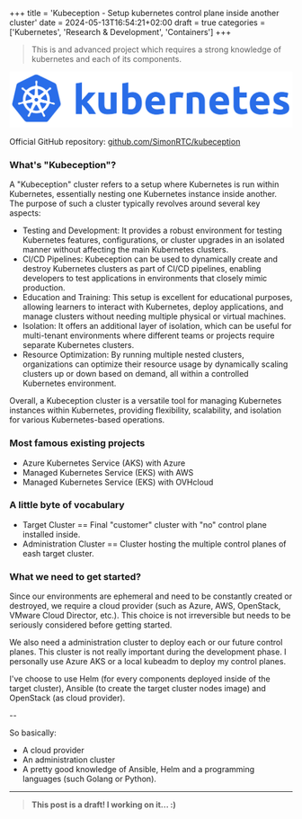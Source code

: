 +++
title = 'Kubeception - Setup kubernetes control plane inside another cluster'
date = 2024-05-13T16:54:21+02:00
draft = true
categories = ['Kubernetes', 'Research & Development', 'Containers']
+++

> This is and advanced project which requires a strong knowledge of kubernetes and each of its components.

![kubernetes](images/k8s.png)

Official GitHub repository: [github.com/SimonRTC/kubeception](https://github.com/SimonRTC/kubeception)

### What's "Kubeception"?

A "Kubeception" cluster refers to a setup where Kubernetes is run within Kubernetes, essentially nesting one Kubernetes instance inside another. The purpose of such a cluster typically revolves around several key aspects:

- Testing and Development: It provides a robust environment for testing Kubernetes features, configurations, or cluster upgrades in an isolated manner without affecting the main Kubernetes clusters.
- CI/CD Pipelines: Kubeception can be used to dynamically create and destroy Kubernetes clusters as part of CI/CD pipelines, enabling developers to test applications in environments that closely mimic production.
- Education and Training: This setup is excellent for educational purposes, allowing learners to interact with Kubernetes, deploy applications, and manage clusters without needing multiple physical or virtual machines.
- Isolation: It offers an additional layer of isolation, which can be useful for multi-tenant environments where different teams or projects require separate Kubernetes clusters.
- Resource Optimization: By running multiple nested clusters, organizations can optimize their resource usage by dynamically scaling clusters up or down based on demand, all within a controlled Kubernetes environment.

Overall, a Kubeception cluster is a versatile tool for managing Kubernetes instances within Kubernetes, providing flexibility, scalability, and isolation for various Kubernetes-based operations.

### Most famous existing projects
- Azure Kubernetes Service (AKS) with Azure
- Managed Kubernetes Service (EKS) with AWS
- Managed Kubernetes Service (EKS) with OVHcloud

### A little byte of vocabulary
- Target Cluster == Final "customer" cluster with "no" control plane installed inside.
- Administration Cluster == Cluster hosting the multiple control planes of eash target cluster.

### What we need to get started?
Since our environments are ephemeral and need to be constantly created or destroyed, we require a cloud provider (such as Azure, AWS, OpenStack, VMware Cloud Director, etc.). This choice is not irreversible but needs to be seriously considered before getting started.

We also need a administration cluster to deploy each or our future control planes. This cluster is not really important during the development phase. I personally use Azure AKS or a local kubeadm to deploy my control planes.

I've choose to use Helm (for every components deployed inside of the target cluster), Ansible (to create the target cluster nodes image) and OpenStack (as cloud provider).

--

So basically:
- A cloud provider
- An administration cluster
- A pretty good knowledge of Ansible, Helm and a programming languages (such Golang or Python).

---

> **This post is a draft! I working on it... :)**